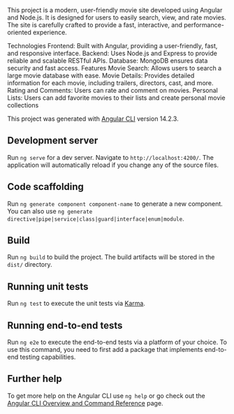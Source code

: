 This project is a modern, user-friendly movie site developed using Angular and Node.js. It is designed for users to easily search, view, and rate movies. The site is carefully crafted to provide a fast, interactive, and performance-oriented experience.

Technologies
Frontend: Built with Angular, providing a user-friendly, fast, and responsive interface.
Backend: Uses Node.js and Express to provide reliable and scalable RESTful APIs.
Database: MongoDB ensures data security and fast access.
Features
Movie Search: Allows users to search a large movie database with ease.
Movie Details: Provides detailed information for each movie, including trailers, directors, cast, and more.
Rating and Comments: Users can rate and comment on movies.
Personal Lists: Users can add favorite movies to their lists and create personal movie collections

This project was generated with [Angular CLI](https://github.com/angular/angular-cli) version 14.2.3.

## Development server

Run `ng serve` for a dev server. Navigate to `http://localhost:4200/`. The application will automatically reload if you change any of the source files.

## Code scaffolding

Run `ng generate component component-name` to generate a new component. You can also use `ng generate directive|pipe|service|class|guard|interface|enum|module`.

## Build

Run `ng build` to build the project. The build artifacts will be stored in the `dist/` directory.

## Running unit tests

Run `ng test` to execute the unit tests via [Karma](https://karma-runner.github.io).

## Running end-to-end tests

Run `ng e2e` to execute the end-to-end tests via a platform of your choice. To use this command, you need to first add a package that implements end-to-end testing capabilities.

## Further help

To get more help on the Angular CLI use `ng help` or go check out the [Angular CLI Overview and Command Reference](https://angular.io/cli) page.


